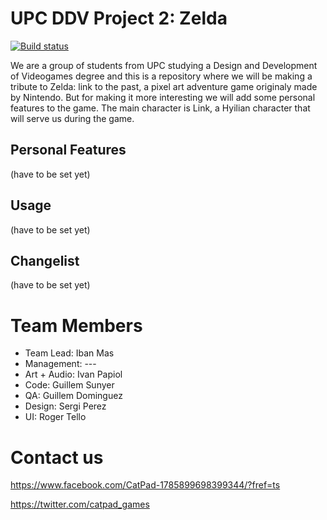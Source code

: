 # UPC DDV Project 2: Zelda

[![Build status](https://ci.appveyor.com/api/projects/status/eqqbs131kdu9o3lr?svg=true)](https://ci.appveyor.com/project/Trodek/project2-zelda)

We are a group of students from UPC studying a Design and Development of Videogames degree and this is a repository where we will be making a tribute to Zelda: link to the past, a pixel art adventure game originaly made by Nintendo. But for making it more interesting we will add some personal features to the game. The main character is Link, a Hyilian character that will serve us during the game.

## Personal Features

(have to be set yet)

## Usage

(have to be set yet)

## Changelist

(have to be set yet)

# Team Members

  - Team Lead: Iban Mas
  - Management: ---
  - Art + Audio: Ivan Papiol
  - Code: Guillem Sunyer
  - QA: Guillem Dominguez
  - Design: Sergi Perez
  - UI: Roger Tello
  
# Contact us

https://www.facebook.com/CatPad-1785899698399344/?fref=ts

https://twitter.com/catpad_games
  

